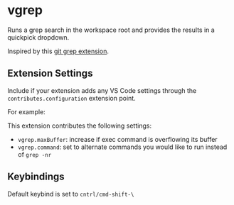 # vgrep

Runs a grep search in the workspace root and provides the results in a quickpick dropdown.

Inspired by this [git grep extension](https://github.com/kawamurakazushi/vscode-grep).

## Extension Settings

Include if your extension adds any VS Code settings through the `contributes.configuration` extension point.

For example:

This extension contributes the following settings:

* `vgrep.maxBuffer`: increase if exec command is overflowing its buffer
* `vgrep.command`: set to alternate commands you would like to run instead of `grep -nr`

## Keybindings

Default keybind is set to `cntrl/cmd-shift-\`

